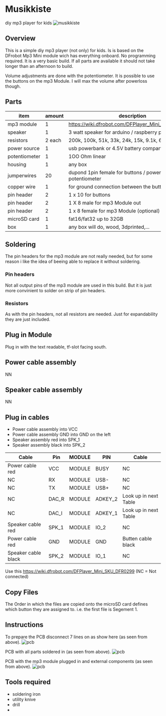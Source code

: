 # Musikkiste
diy mp3 player for kids
![musikkiste](images/musikkiste.jpg)
## Overview
This is a simple diy mp3 player (not only) for kids. Is is based on the DFrobot Mp3 Mini module wich has everything onboard. No programming required. It is a very basic build. If all parts are available it should not take longer than an afternoon to build. 

Volume adjustments are done with the potentiometer. It is possible to use the buttons on the mp3 Module. I will max the volume after powerloss though. 


## Parts

|item           |amount       |description|
|---            |---          |---|
|mp3 module     |1            |https://wiki.dfrobot.com/DFPlayer_Mini_SKU_DFR0299  |
|speaker        |1            |3 watt speaker for arduino / raspberry pi           |
|resistors      |2 each       |200k, 100k, 51k, 33k, 24k, 15k, 9.1k, 6.2k, 3k      |
|power source   |1            |usb powerbank or 4.5V battery compartment           |
|potentiometer  |1            |1OO Ohm linear                                      |
|housing        |1            |any box                                             |
|jumperwires    |20           |dupond 1pin female for buttons / powersource / potentiometer                     |
|copper wire    |1            |for ground connection between the buttons           |
|pin header     |2            |1 x 10  for buttons                                 |
|pin header     |2            |1 X 8 male for mp3 Module out                       |
|pin header     |2            |1 x 8 female for mp3 Module (optional)              |
|microSD card   |1            |fat16/fat32 up to 32GB                              |
|box            |1            |any box will do, wood, 3dprinted,...                |

## Soldering
The pin headers for the mp3 module are not really needed, but for some reason i like the idea of beeing able to replace it without soldering. 

### Pin headers
Not all output pins of the mp3 module are used in this build. But it is just more convinient to solder on strip of pin headers. 

### Resistors
As with the pin headers, not all resistors are needed. Just for expandability they are just included. 

## Plug in Module
Plug in with the text readable, tf-slot facing south.

## Power cable assembly
NN

## Speaker cable assembly
NN

## Plug in cables
- Power cable assembly into VCC
- Power cable assembly GND into GND on the left
- Speaker assembly red into SPK_1
- Speaker assembly black into SPK_2

|Cable              |Pin      |MODULE   |PIN      |Cable                    |
|---                |---      |---      |---      |---                      |
|Power cable red    |VCC      |MODULE   |BUSY     |NC                       |
|NC                 |RX       |MODULE   |USB-     |NC                       |
|NC                 |TX       |MODULE   |USB+     |NC                       |
|NC                 |DAC_R    |MODULE   |ADKEY_2  |Look up in next Table    |
|NC                 |DAC_l    |MODULE   |ADKEY_1  |Look up in next Table    |
|Speaker cable red  |SPK_1    |MODULE   |IO_2     |NC                       |
|Power cable red    |GND      |MODULE   |GND      |Butten cable black       |
|Speaker cable black|SPK_2    |MODULE   |IO_1     |NC                       |
Use this 
https://wiki.dfrobot.com/DFPlayer_Mini_SKU_DFR0299
(NC = Not connected)

## Copy Files
The Order in which the files are copied onto the microSD card defines which button they are assigned to. i.e. the first file is Segement 1.

## Instructions
To prepare the PCB disconnect 7 lines on as show here (as seen from above).
![pcb](images/musikkiste_pcbOnly_Steckplatine.png)

PCB with all parts soldered in (as seen from above).
![pcb](images/musikkiste_pcbSolder_Steckplatine.png)

PCB with the mp3 module plugged in and external components (as seen from above).
![pcb](images/musikkiste_pcbExternal_Steckplatine.png)

## Tools required
- soldering iron
- utility knive
- drill 
- 

